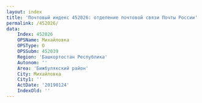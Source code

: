 ```yaml
---
layout: index
title: 'Почтовый индекс 452026: отделение почтовой связи Почты России'
permalink: /452026/
data:
    Index: 452026
    OPSName: Михайловка
    OPSType: О
    OPSSubm: 452039
    Region: 'Башкортостан Республика'
    Autonom: ''
    Area: 'Бижбулякский район'
    City: Михайловка
    City1: ''
    ActDate: '20190124'
    IndexOld: ''
---
```

